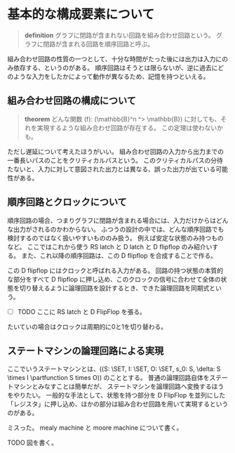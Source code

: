 # 基本的な構成要素について
> **definition**
> グラフに閉路が含まれない回路を組み合わせ回路という。
> グラフに閉路が含まれる回路を順序回路と呼ぶ。

組み合わせ回路の性質の一つとして、十分な時間がたった後には出力は入力にのみ依存する、というのがある。
順序回路はそうとは限らないが、逆に過去にどのような入力をしたかによって動作が異なるため、記憶を持つといえる。

## 組み合わせ回路の構成について

> **theorem**
> どんな関数 \(f\): \(\mathbb{B}^n ^> \mathbb{B}\) に対しても、それを実現するような組み合わせ回路が存在する。
この定理は使わないかも。

ただし遅延について考えたほうがいい。
組み合わせ回路の入力から出力までの一番長いパスのことをクリティカルパスという。
このクリティカルパスの分待たないと、入力に対して意図された出力とは異なる、誤った出力が出ている可能性がある。

## 順序回路とクロックについて
順序回路の場合、つまりグラフに閉路が含まれる場合には、入力だけからはどんな出力がされるのかわからない。
ふつうの設計の中では、どんな順序回路でも検討するのではなく扱いやすいもののみ扱う。
例えば安定な状態のみ持つものなど。
ここではこれから使う RS latch と D latch と D flipflop のみ紹介いする。
また、これ以降の順序回路は、この D flipflop を合成することで作る。

この D flipflop にはクロックと呼ばれる入力がある。
回路の持つ状態の本質的な部分をすべて D flipflop に押し込め、このクロックの信号に合わせて全体の状態を切り替えるように論理回路を設計するとき、できた論理回路を同期式という。

- [ ] TODO ここに RS latch と D FlipFlop を張る。

たいていの場合はクロックは周期的に0と1を切り替わる。

## ステートマシンの論理回路による実現
ここでいうステートマシンとは、\((S: \SET, I: \SET, O: \SET, s_0: S, \delta: S \times I \partfunction S times O)\) のこととする。
普通の論理回路自体をステートマシンとみなすことは簡単だが、
ステートマシンを論理回路へ変換するほうをやりたい。
一般的な手法として、状態を持つ部分を D FlipFlop を並列にした「レジスタ」に押し込め、ほかの部分は組み合わせ回路を用いて実現するというのがある。

ミスった。
mealy machine と moore machine について書く。

TODO 図を書く。
